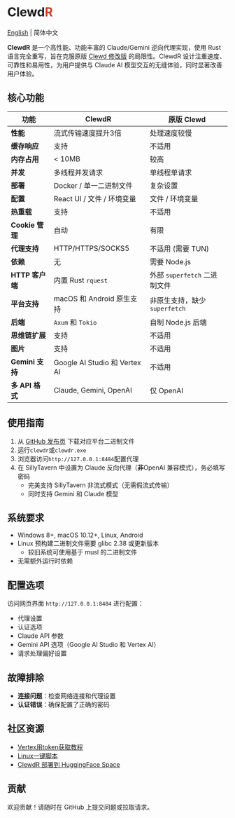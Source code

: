 # Clewd<span style="color:#CE422B">R</span>

[English](./README.md) | 简体中文

**ClewdR** 是一个高性能、功能丰富的 Claude/Gemini 逆向代理实现，使用 Rust 语言完全重写，旨在克服原版 [Clewd 修改版](https://github.com/teralomaniac/clewd) 的局限性。ClewdR 设计注重速度、可靠性和易用性，为用户提供与 Claude AI 模型交互的无缝体验，同时显著改善用户体验。

## 核心功能

| 功能 | ClewdR | 原版 Clewd |
|------|--------|------------|
| **性能** | 流式传输速度提升3倍 | 处理速度较慢 |
| **缓存响应** | 支持 | 不适用 |
| **内存占用** | < 10MB | 较高 |
| **并发** | 多线程并发请求 | 单线程单请求 |
| **部署** | Docker / 单一二进制文件 | 复杂设置 |
| **配置** | React UI / 文件 / 环境变量 | 文件 / 环境变量 |
| **热重载** | 支持 | 不适用 |
| **Cookie 管理** | 自动 | 有限 |
| **代理支持** | HTTP/HTTPS/SOCKS5 | 不适用 (需要 TUN) |
| **依赖** | 无 | 需要 Node.js |
| **HTTP 客户端** | 内置 Rust `rquest` | 外部 `superfetch` 二进制文件 |
| **平台支持** | macOS 和 Android 原生支持 | 非原生支持，缺少 `superfetch` |
| **后端** | `Axum` 和 `Tokio` | 自制 Node.js 后端 |
| **思维链扩展** | 支持 | 不适用 |
| **图片** | 支持 | 不适用 |
| **Gemini 支持** | Google AI Studio 和 Vertex AI | 不适用 |
| **多 API 格式** | Claude, Gemini, OpenAI | 仅 OpenAI |

## 使用指南

1. 从 [GitHub 发布页](https://github.com/xerxes-2/clewdr/releases) 下载对应平台二进制文件
2. 运行`clewdr`或`clewdr.exe`
3. 浏览器访问`http://127.0.0.1:8484`配置代理
4. 在 SillyTavern 中设置为 Claude 反向代理（**非**OpenAI 兼容模式），务必填写密码
   - 完美支持 SillyTavern 非流式模式（无需假流式传输）
   - 同时支持 Gemini 和 Claude 模型

## 系统要求

- Windows 8+, macOS 10.12+, Linux, Android
- Linux 预构建二进制文件需要 glibc 2.38 或更新版本
  - 较旧系统可使用基于 musl 的二进制文件
- 无需额外运行时依赖

## 配置选项

访问网页界面 `http://127.0.0.1:8484` 进行配置：

- 代理设置
- 认证选项
- Claude API 参数
- Gemini API 选项（Google AI Studio 和 Vertex AI）
- 请求处理偏好设置

## 故障排除

- **连接问题**：检查网络连接和代理设置
- **认证错误**：确保配置了正确的密码

## 社区资源

- [Vertex用token获取教程](./wiki/vertex_zh.md)
- [Linux一键脚本](https://github.com/rzline/st-cr-ins.sh)
- [ClewdR 部署到 HuggingFace Space](./wiki/hf-space.md)

## 贡献

欢迎贡献！请随时在 GitHub 上提交问题或拉取请求。
